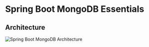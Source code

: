 # Spring Boot MongoDB Essentials

## Architecture
![Spring Boot MongoDB Architecture](https://user-images.githubusercontent.com/29623199/120982699-435bec00-c779-11eb-9d7d-db11bde667e6.JPG)
